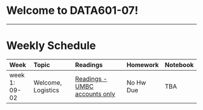 # Welcome to DATA601-07!

-----

# Weekly Schedule

|Week       |Topic       | Readings | Homework |Notebook|
|:---|:---|:---|:---|:-----|
|week 1: <br> 09-02| Welcome, Logistics| [Readings - UMBC accounts only](https://colab.research.google.com/drive/1Y0fQg0Q5XWOyDclu_zhYyfbDcM6DAS6-?usp=sharing)| No Hw Due | TBA|
